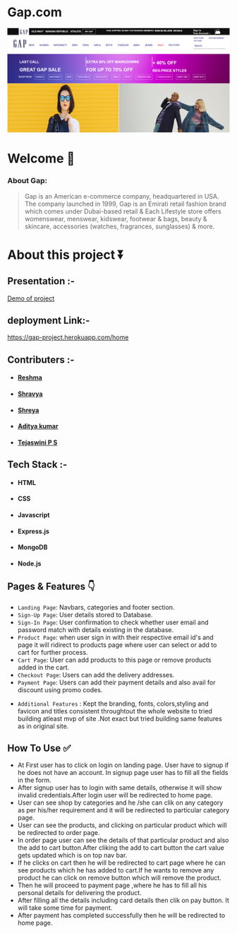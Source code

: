 # Gap.com

![Gap](https://github.com/Reshma-fw14/gap.com-backend/blob/main/public/gap%20images/gap1.png)

# Welcome :wave:

### About Gap:

> Gap is an American e-commerce company, headquartered in USA. The company launched in 1999, Gap is an Emirati retail fashion brand which comes under Dubai-based retail & Each Lifestyle store offers womenswear, menswear, kidswear, footwear & bags, beauty & skincare, accessories (watches, fragrances, sunglasses) & more.

# About this project ⏬

<!-- ## Run Locally :-
``git clone https://github.com/Omkarsalunkhe09/lifestyle.git``

## Go to project directory:- 
`cd lifestyle` -->

## Presentation :-
[Demo of project](https://drive.google.com/file/d/12gMKxDuDB5k8kbnjHcSIWzhe40mHegKs/view?usp=sharing)

## deployment Link:-
https://gap-project.herokuapp.com/home

 ## Contributers :- 
- #### [Reshma](https://www.linkedin.com/in/reshma-a8a871189/)
- #### [Shravya](https://www.linkedin.com/in/shravya-rao-chanda-4ba10b231/)
- #### [Shreya](https://www.linkedin.com/in/shreya-pannase-382814214/)
- #### [Aditya kumar](https://www.linkedin.com/in/aditya-kumar-898a9814a/) 
- #### [Tejaswini P S](https://www.linkedin.com/in/tejaswini-shreeramwar/) 

## Tech Stack :- 

- #### HTML
- #### CSS
- #### Javascript
- #### Express.js
- #### MongoDB
- #### Node.js

## Pages & Features :point_down:


- `Landing Page`: Navbars, categories and footer section.
- `Sign-Up Page`: User details stored to Database.
- `Sign-In Page`: User confirmation to check whether user email and password match with details existing in the database.
- `Product Page`: when user sign in with their respective email id's and  page it will ridirect to products page where user can select or add to cart for further process.
- `Cart Page`: User can add products to this page or remove products added in the cart.
- `Checkout Page`: Users can add the delivery addresses.
- `Payment Page`: Users can add their payment details and also avail for discount using promo codes.
<!-- - `Order Processing Page` : setTimout function is used to emulate original payment flow. -->
- `Additional Features` : Kept the branding, fonts, colors,styling and favicon and titles consistent throughtout the whole website to tried building atleast mvp of site .Not exact but tried  building same features as in original site.
 
## How To Use ✅

- At First user has to click on login on landing page. User have to signup if he does not have an account. In signup page user has to  fill  all the fields in the form.
- After signup user has to login with same details, otherwise it will show invalid credentials.After login user will be redirected to home page.
- User can see shop by categories and he /she can clik on any category as per his/her requirement and it will be redirected to particular category page.
- User can see the products, and clicking on particular product which will be redirected to order page.
- In order page user can see the details of that particular product and also the add to cart button.After cliking the add to cart button the cart value gets updated which is on top nav bar.
- If he clicks on cart then he will be redirected to cart page where he can see products which he has added to cart.If he wants to remove any product he can click on remove button which will remove the product. 
- Then he will proceed to payment page ,where he has to fill all his personal details for delivering the product.
- After filling all the details including card details then clik on pay button. It will take some time for payment.
- After payment has completed successfully then he will be redirected to home page.



<!-- ## Screenshots :- 
## For more details :- ![frontpage](https://user-images.githubusercontent.com/96103401/158800507-f60b4236-f11f-4bc9-88dc-e89f386f7fbb.png) -->

<!-- [Blog](https://link.medium.com/C5O6mlCR6lb) -->
